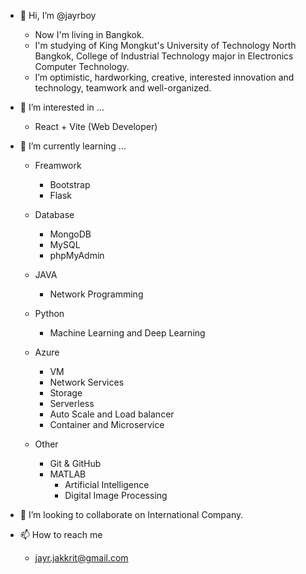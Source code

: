 - 👋 Hi, I’m @jayrboy
  - Now I'm living in Bangkok.
  - I'm studying of King Mongkut's University of Technology North Bangkok, College of Industrial Technology major in Electronics Computer Technology.
  - I’m optimistic, hardworking, creative, interested innovation and technology, teamwork and well-organized.


- 👀 I’m interested in ...
  - React + Vite (Web Developer)

- 🌱 I’m currently learning ...
  - Freamwork
    - Bootstrap
    - Flask
  
  - Database
    - MongoDB 
    - MySQL
    - phpMyAdmin
   
  - JAVA
    - Network Programming

  - Python
    - Machine Learning and Deep Learning

  - Azure
    - VM
    - Network Services
    - Storage
    - Serverless
    - Auto Scale and Load balancer
    - Container and Microservice

  - Other
    - Git & GitHub
    - MATLAB
      - Artificial Intelligence
      - Digital Image Processing 

- 💞️ I’m looking to collaborate on International Company.
- 📫 How to reach me
  - jayr.jakkrit@gmail.com 

<!---
jayrboy/jayrboy is a ✨ special ✨ repository because its `README.md` (this file) appears on your GitHub profile.
You can click the Preview link to take a look at your changes.
--->
